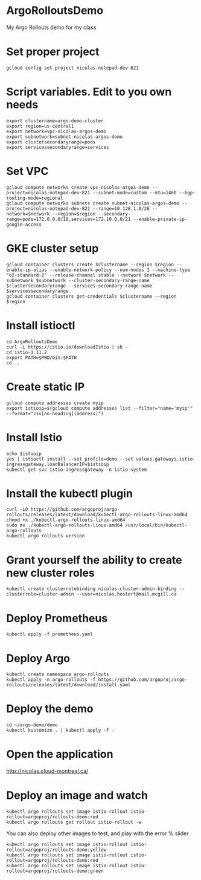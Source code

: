 # ArgoRolloutsDemo
My Argo Rollouts demo for my class

# Set proper project
```
gcloud config set project nicolas-notepad-dev-821
```

# Script variables. Edit to you own needs
```
export clustername=argo-demo-cluster
export region=us-central1
export network=vpc-nicolas-argos-demo
export subnetwork=subnet-nicolas-argos-demo
export clustersecondaryrange=pods
export servicessecondaryrange=services
```
# Set VPC
```
gcloud compute networks create vpc-nicolas-argos-demo --project=nicolas-notepad-dev-821 --subnet-mode=custom --mtu=1460 --bgp-routing-mode=regional
gcloud compute networks subnets create subnet-nicolas-argos-demo --project=nicolas-notepad-dev-821 --range=10.128.1.0/26 --network=$network --region=$region --secondary-range=pods=172.0.0.0/18,services=172.10.0.0/21 --enable-private-ip-google-access
```
# GKE cluster setup
```
gcloud container clusters create $clustername --region $region --enable-ip-alias --enable-network-policy --num-nodes 1 --machine-type "e2-standard-2" --release-channel stable --network $network --subnetwork $subnetwork --cluster-secondary-range-name $clustersecondaryrange --services-secondary-range-name $servicessecondaryrange 
gcloud container clusters get-credentials $clustername --region $region
```
# Install istioctl
```
cd ArgoRolloutsDemo
curl -L https://istio.io/downloadIstio | sh - 
cd istio-1.11.2
export PATH=$PWD/bin:$PATH
cd ..
```
# Create static IP
```
gcloud compute addresses create myip
export istioip=$(gcloud compute addresses list --filter="name='myip'" --format="csv[no-heading](address)")
```

# Install Istio
```
echo $istioip
yes | istioctl install --set profile=demo --set values.gateways.istio-ingressgateway.loadBalancerIP=$istioip
kubectl get svc istio-ingressgateway -n istio-system
```

# Install the kubectl plugin
```
curl -LO https://github.com/argoproj/argo-rollouts/releases/latest/download/kubectl-argo-rollouts-linux-amd64
chmod +x ./kubectl-argo-rollouts-linux-amd64
sudo mv ./kubectl-argo-rollouts-linux-amd64 /usr/local/bin/kubectl-argo-rollouts
kubectl argo rollouts version
```

# Grant yourself the ability to create new cluster roles
```
kubectl create clusterrolebinding nicolas-cluster-admin-binding --clusterrole=cluster-admin --user=nicolas.hostert@mail.mcgill.ca
```

# Deploy Prometheus
```
kubectl apply -f prometheus.yaml
```

# Deploy Argo
```
kubectl create namespace argo-rollouts
kubectl apply -n argo-rollouts -f https://github.com/argoproj/argo-rollouts/releases/latest/download/install.yaml
```

# Deploy the demo
```
cd ~/argo-demo/demo
kubectl kustomize . | kubectl apply -f -
```

# Open the application

http://nicolas.cloud-montreal.ca/

# Deploy an image and watch
```
kubectl argo rollouts set image istio-rollout istio-rollout=argoproj/rollouts-demo:red
kubectl argo rollouts get rollout istio-rollout -w
```

You can also deploy other images to test, and play with the error % slider
```
kubectl argo rollouts set image istio-rollout istio-rollout=argoproj/rollouts-demo:yellow
kubectl argo rollouts set image istio-rollout istio-rollout=argoproj/rollouts-demo:red
kubectl argo rollouts set image istio-rollout istio-rollout=argoproj/rollouts-demo:green
```
